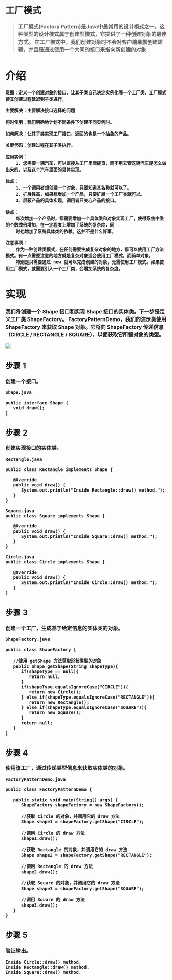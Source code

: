 # 工厂模式
> <font size=3><b>工厂模式(Factory Pattern)是Java中最常用的设计模式之一。这种类型的设计模式属于创建型模式，它提供了一种创建对象的最佳方式。
在工厂模式中，我们创建对象时不会对客户端暴露创建逻辑，并且是通过使用一个共同的接口来指向新创建的对象

# 介绍

	意图：定义一个创建对象的接口，让其子类自己决定实例化哪一个工厂类，工厂模式使其创建过程延迟到子类进行，

	主要解决：主要解决接口选择的问题

	何时使用：我们明确地计划不同条件下创建不同实例时。

	如何解决：让其子类实现工厂接口，返回的也是一个抽象的产品。

	关键代码：创建过程在其子类执行。

	应用实例： 
		1、您需要一辆汽车，可以直接从工厂里面提货，而不用去管这辆汽车是怎么做出来的，以及这个汽车里面的具体实现。 

	优点： 
		1、一个调用者想创建一个对象，只要知道其名称就可以了。 
		2、扩展性高，如果想增加一个产品，只要扩展一个工厂类就可以。 
		3、屏蔽产品的具体实现，调用者只关心产品的接口。

	缺点：
		每次增加一个产品时，都需要增加一个具体类和对象实现工厂，使得系统中类的个数成倍增加，在一定程度上增加了系统的复杂度，同
		时也增加了系统具体类的依赖。这并不是什么好事。

	注意事项：
		作为一种创建类模式，在任何需要生成复杂对象的地方，都可以使用工厂方法模式。有一点需要注意的地方就是复杂对象适合使用工厂模式，而简单对象，
		特别是只需要通过 new 就可以完成创建的对象，无需使用工厂模式。如果使用工厂模式，就需要引入一个工厂类，会增加系统的复杂度。

# 实现
<font size=3> 我们将创建一个 Shape 接口和实现 Shape 接口的实体类。下一步是定义工厂类 ShapeFactory。
FactoryPatternDemo，我们的演示类使用 ShapeFactory 来获取 Shape 对象。它将向 ShapeFactory 传递信息（CIRCLE / RECTANGLE / SQUARE），以便获取它所需对象的类型。

![](http://i.imgur.com/1zADhHj.png)

## 步骤 1
创建一个接口。

	Shape.java

	public interface Shape {
	   void draw();
	}

## 步骤 2
创建实现接口的实体类。

	Rectangle.java

	public class Rectangle implements Shape {
	
	   @Override
	   public void draw() {
	      System.out.println("Inside Rectangle::draw() method.");
	   }
	}

	Square.java
	public class Square implements Shape {
	
	   @Override
	   public void draw() {
	      System.out.println("Inside Square::draw() method.");
	   }
	}

	Circle.java
	public class Circle implements Shape {
	
	   @Override
	   public void draw() {
	      System.out.println("Inside Circle::draw() method.");
	   }
	}

## 步骤 3
创建一个工厂，生成基于给定信息的实体类的对象。

	ShapeFactory.java

	public class ShapeFactory {
		
	   //使用 getShape 方法获取形状类型的对象
	   public Shape getShape(String shapeType){
	      if(shapeType == null){
	         return null;
	      }		
	      if(shapeType.equalsIgnoreCase("CIRCLE")){
	         return new Circle();
	      } else if(shapeType.equalsIgnoreCase("RECTANGLE")){
	         return new Rectangle();
	      } else if(shapeType.equalsIgnoreCase("SQUARE")){
	         return new Square();
	      }
	      return null;
	   }
	}

## 步骤 4
使用该工厂，通过传递类型信息来获取实体类的对象。

	FactoryPatternDemo.java

	public class FactoryPatternDemo {
	
	   public static void main(String[] args) {
	      ShapeFactory shapeFactory = new ShapeFactory();
	
	      //获取 Circle 的对象，并调用它的 draw 方法
	      Shape shape1 = shapeFactory.getShape("CIRCLE");
	
	      //调用 Circle 的 draw 方法
	      shape1.draw();
	
	      //获取 Rectangle 的对象，并调用它的 draw 方法
	      Shape shape2 = shapeFactory.getShape("RECTANGLE");
	
	      //调用 Rectangle 的 draw 方法
	      shape2.draw();
	
	      //获取 Square 的对象，并调用它的 draw 方法
	      Shape shape3 = shapeFactory.getShape("SQUARE");
	
	      //调用 Square 的 draw 方法
	      shape3.draw();
	   }
	}

## 步骤 5
验证输出。

	Inside Circle::draw() method.
	Inside Rectangle::draw() method.
	Inside Square::draw() method.